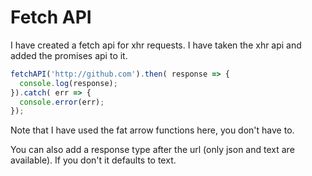 # Fetch API
I have created a fetch api for xhr requests. I have taken the xhr api and added the promises api to it.

```javascript
fetchAPI('http://github.com').then( response => {
  console.log(response);
}).catch( err => {
  console.error(err);
});
```
Note that I have used the fat arrow functions here, you don't have to.

You can also add a response type after the url (only json and text are available). If you don't it defaults to text.

